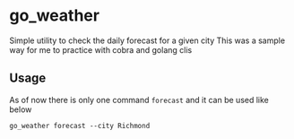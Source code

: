 # go_weather

Simple utility to check the daily forecast for a given city
This was a sample way for me to practice with cobra and golang clis

## Usage

As of now there is only one command `forecast` and it can be used like below

```
go_weather forecast --city Richmond
```
